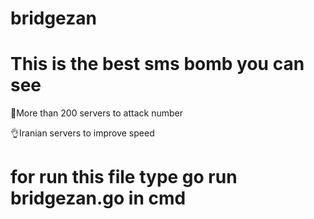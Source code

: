 # bridgezan



# This is the best sms bomb you can see

🙌More than 200 servers to attack number

👌Iranian servers to improve speed



# for run this file type go run bridgezan.go in cmd
